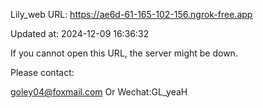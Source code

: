 Lily_web URL: https://ae6d-61-165-102-156.ngrok-free.app

Updated at: 2024-12-09 16:36:32

If you cannot open this URL, the server might be down.

Please contact: 

goley04@foxmail.com Or Wechat:GL_yeaH